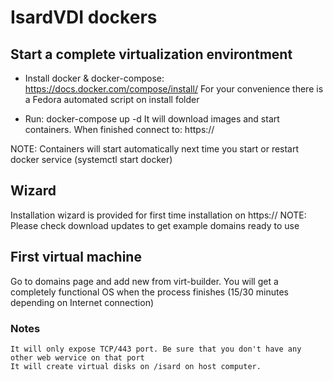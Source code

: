 # IsardVDI dockers

## Start a complete virtualization environtment

- Install docker & docker-compose: https://docs.docker.com/compose/install/
	For your convenience there is a Fedora automated script on install folder

- Run: docker-compose up -d
	It will download images and start containers. When finished connect to:
	https://<your-ip>

NOTE: Containers will start automatically next time you start or restart docker service (systemctl start docker)

## Wizard

Installation wizard is provided for first time installation on https://<your-ip>
NOTE: Please check download updates to get example domains ready to use

## First virtual machine

Go to domains page and add new from virt-builder. You will get a completely functional OS when the process finishes (15/30 minutes depending on Internet connection)

### Notes
	It will only expose TCP/443 port. Be sure that you don't have any other web wervice on that port
	It will create virtual disks on /isard on host computer.
